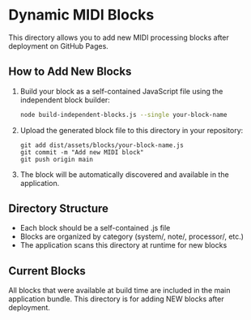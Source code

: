 # Dynamic MIDI Blocks

This directory allows you to add new MIDI processing blocks after deployment on GitHub Pages.

## How to Add New Blocks

1. Build your block as a self-contained JavaScript file using the independent block builder:
   ```bash
   node build-independent-blocks.js --single your-block-name
   ```

2. Upload the generated block file to this directory in your repository:
   ```
   git add dist/assets/blocks/your-block-name.js
   git commit -m "Add new MIDI block"
   git push origin main
   ```

3. The block will be automatically discovered and available in the application.

## Directory Structure

- Each block should be a self-contained .js file
- Blocks are organized by category (system/, note/, processor/, etc.)
- The application scans this directory at runtime for new blocks

## Current Blocks

All blocks that were available at build time are included in the main application bundle.
This directory is for adding NEW blocks after deployment.
